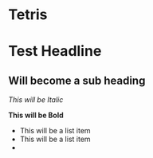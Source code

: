 # Tetris

Test Headline
==============


Will become a sub heading
--------------

*This will be Italic*

**This will be Bold**

- This will be a list item
- This will be a list item
- 
